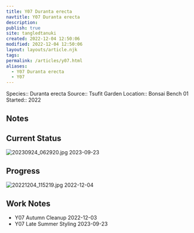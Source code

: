 ```yaml
---
title: Y07 Duranta erecta
navtitle: Y07 Duranta erecta
description: 
publish: true
site: tangledtanuki
created: 2022-12-04 12:50:06
modified: 2022-12-04 12:50:06
layout: layouts/article.njk
tags: 
permalink: /articles/y07.html
aliases:
  - Y07 Duranta erecta
  - Y07
---
```


Species:: Duranta erecta
Source:: Tsufit Garden
Location:: Bonsai Bench 01
Started:: 2022
## Notes

## Current Status

![20230924_062920.jpg](/img/20230924_062920.jpg)
2023-09-23

## Progress

![20221204_115219.jpg](/img/20221204_115219.jpg)
2022-12-04

## Work Notes

- Y07 Autumn Cleanup 2022-12-03
- Y07 Late Summer Styling 2023-09-23
